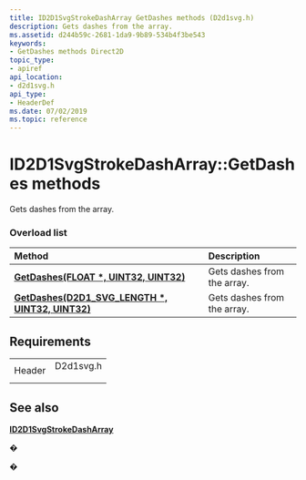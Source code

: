 ```yaml
---
title: ID2D1SvgStrokeDashArray GetDashes methods (D2d1svg.h)
description: Gets dashes from the array.
ms.assetid: d244b59c-2681-1da9-9b89-534b4f3be543
keywords:
- GetDashes methods Direct2D
topic_type:
- apiref
api_location:
- d2d1svg.h
api_type:
- HeaderDef
ms.date: 07/02/2019
ms.topic: reference
---
```


# ID2D1SvgStrokeDashArray::GetDashes methods

Gets dashes from the array.

### Overload list



| Method                                                                                         | Description                            |
|:-----------------------------------------------------------------------------------------------|:---------------------------------------|
| [**GetDashes(FLOAT \*, UINT32, UINT32)**](https://msdn.microsoft.com/library/Mt797918(v=VS.85).aspx)               | Gets dashes from the array.<br/> |
| [**GetDashes(D2D1\_SVG\_LENGTH \*, UINT32, UINT32)**](https://msdn.microsoft.com/library/Mt797920(v=VS.85).aspx) | Gets dashes from the array.<br/> |



## Requirements



|                   |                                                                                      |
|-------------------|--------------------------------------------------------------------------------------|
| Header<br/> | <dl> <dt>D2d1svg.h</dt> </dl> |



## See also

<dl> <dt>

[**ID2D1SvgStrokeDashArray**](https://msdn.microsoft.com/library/Mt797917(v=VS.85).aspx)
</dt> </dl>

�

�





